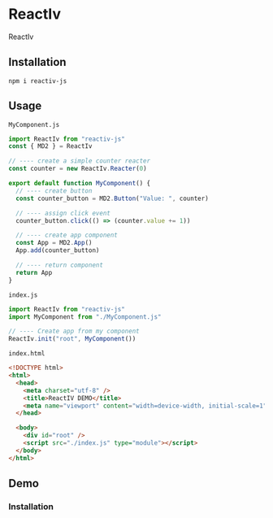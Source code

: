 # ReactIv

ReactIv

## Installation

`npm i reactiv-js`

## Usage

`MyComponent.js`

```javascript
import ReactIv from "reactiv-js"
const { MD2 } = ReactIv

// ---- create a simple counter reacter
const counter = new ReactIv.Reacter(0)

export default function MyComponent() {
  // ---- create button
  const counter_button = MD2.Button("Value: ", counter)

  // ---- assign click event
  counter_button.click(() => (counter.value += 1))

  // ---- create app component
  const App = MD2.App()
  App.add(counter_button)

  // ---- return component
  return App
}
```

`index.js`

```javascript
import ReactIv from "reactiv-js"
import MyComponent from "./MyComponent.js"

// ---- Create app from my component
ReactIv.init("root", MyComponent())
```

`index.html`

```html
<!DOCTYPE html>
<html>
  <head>
    <meta charset="utf-8" />
    <title>ReactIV DEMO</title>
    <meta name="viewport" content="width=device-width, initial-scale=1" />
  </head>

  <body>
    <div id="root" />
    <script src="./index.js" type="module"></script>
  </body>
</html>
```

## Demo

### Installation
